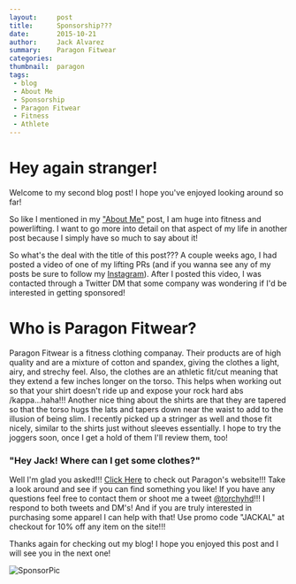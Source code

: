 ```yaml
---
layout:     post
title:      Sponsorship???
date:       2015-10-21
author:     Jack Alvarez
summary:    Paragon Fitwear
categories: 
thumbnail:  paragon
tags:
 - blog
 - About Me
 - Sponsorship
 - Paragon Fitwear
 - Fitness
 - Athlete
---
```


# Hey again stranger! 
Welcome to my second blog post! I hope you've enjoyed looking around so far!

So like I mentioned in my ["About Me"][1] post, I am huge into fitness and powerlifting.  I want to go more into detail on that aspect of my life in another post because I simply have so much to say about it!

So what's the deal with the title of this post??? A couple weeks ago, I had posted a video of one of my lifting PRs (and if you wanna see any of my posts be sure to follow my [Instagram][2]).  After I posted this video, I was contacted through a Twitter DM that some company was wondering if I'd be interested in getting sponsored!  

# Who is Paragon Fitwear?
Paragon Fitwear is a fitness clothing companay.  Their products are of high quality and are a mixture of cotton and spandex, giving the clothes a light, airy, and strechy feel.  Also, the clothes are an athletic fit/cut meaning that they extend a few inches longer on the torso.  This helps when working out so that your shirt doesn't ride up and expose your rock hard abs /kappa...haha!!! Another nice thing about the shirts are that they are tapered so that the torso hugs the lats and tapers down near the waist to add to the illusion of being slim.  I recently picked up a stringer as well and those fit nicely, similar to the shirts just without sleeves essentially.  I hope to try the joggers soon, once I get a hold of them I'll review them, too!

### "Hey Jack! Where can I get some clothes?"
Well I'm glad you asked!!! [Click Here][3] to check out Paragon's website!!! Take a look around and see if you can find something you like!  If you have any questions feel free to contact them or shoot me a tweet [@torchyhd][4]!!! I respond to both tweets and DM's! And if you are truly interested in purchasing some apparel I can help with that! Use promo code "JACKAL" at checkout for 10% off any item on the site!!!

Thanks again for checking out my blog! I hope you enjoyed this post and I will see you in the next one!


![SponsorPic](https://scontent-lax3-1.xx.fbcdn.net/hphotos-xpa1/t31.0-8/12087165_10206300700729554_9161392165512389853_o.jpg)

[1]: http://jackalvarez.me/2015/10/15/First-Blog/
[2]: http://www.instagram.com/torchyhd
[3]: http://paragonfitwear.com?rfsn=134828.6de5d
[4]: http://twitter.com/torchyhd